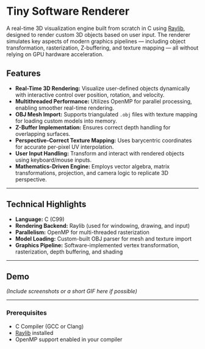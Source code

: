 # Tiny Software Renderer
A real-time 3D visualization engine built from scratch in C using [Raylib](https://www.raylib.com/), designed to render custom 3D objects based on user input. The renderer simulates key aspects of modern graphics pipelines — including object transformation, rasterization, Z-buffering, and texture mapping — all without relying on GPU hardware acceleration.
 ## Features

- **Real-Time 3D Rendering:** Visualize user-defined objects dynamically with interactive control over position, rotation, and velocity.
- **Multithreaded Performance:** Utilizes OpenMP for parallel processing, enabling smoother real-time rendering.
- **OBJ Mesh Import:** Supports triangulated `.obj` files with texture mapping for loading custom models into memory.
- **Z-Buffer Implementation:** Ensures correct depth handling for overlapping surfaces.
- **Perspective-Correct Texture Mapping:** Uses barycentric coordinates for accurate per-pixel UV interpolation.
- **User Input Handling:** Transform and interact with rendered objects using keyboard/mouse inputs.
- **Mathematics-Driven Engine:** Employs vector algebra, matrix transformations, projection, and camera logic to replicate 3D perspective.

---

## Technical Highlights

- **Language:** C (C99)
- **Rendering Backend:** Raylib (used for windowing, drawing, and input)
- **Parallelism:** OpenMP for multi-threaded rasterization
- **Model Loading:** Custom-built OBJ parser for mesh and texture import
- **Graphics Pipeline:** Software-implemented vertex transformation, rasterization, depth buffering, and shading

---

## Demo

*(Include screenshots or a short GIF here if possible)*

---
### Prerequisites
- C Compiler (GCC or Clang)
- [Raylib](https://www.raylib.com/) installed
- OpenMP support enabled in your compiler

